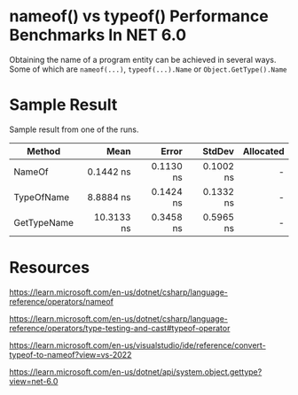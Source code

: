 # nameof() vs typeof() Performance Benchmarks In NET 6.0

Obtaining the name of a program entity can be achieved in several ways.
Some of which are `nameof(...)`, `typeof(...).Name` or `Object.GetType().Name`

# Sample Result
Sample result from one of the runs.

|      Method |       Mean |     Error |    StdDev | Allocated |
|------------ |-----------:|----------:|----------:|----------:|
|      NameOf |  0.1442 ns | 0.1130 ns | 0.1002 ns |         - |
|  TypeOfName |  8.8884 ns | 0.1424 ns | 0.1332 ns |         - |
| GetTypeName | 10.3133 ns | 0.3458 ns | 0.5965 ns |         - |


# Resources
https://learn.microsoft.com/en-us/dotnet/csharp/language-reference/operators/nameof

https://learn.microsoft.com/en-us/dotnet/csharp/language-reference/operators/type-testing-and-cast#typeof-operator

https://learn.microsoft.com/en-us/visualstudio/ide/reference/convert-typeof-to-nameof?view=vs-2022

https://learn.microsoft.com/en-us/dotnet/api/system.object.gettype?view=net-6.0
